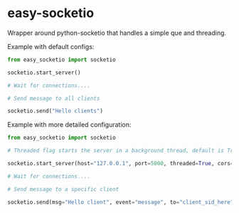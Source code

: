 # easy-socketio
Wrapper around python-socketio that handles a simple que and threading.

Example with default configs:

```python
from easy_socketio import socketio

socketio.start_server()

# Wait for connections....

# Send message to all clients

socketio.send("Hello clients")

```

Example with more detailed configuration:


```python
from easy_socketio import socketio

# Threaded flag starts the server in a background thread, default is True

socketio.start_server(host="127.0.0.1", port=5000, threaded=True, cors=True, static_files={'/': {'content_type': 'text/html'}})

# Wait for connections....

# Send message to a specific client

socketio.send(msg="Hello client", event="message", to="client_sid_here")
```